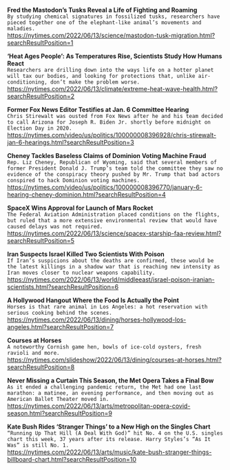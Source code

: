 **Fred the Mastodon’s Tusks Reveal a Life of Fighting and Roaming**\
`By studying chemical signatures in fossilized tusks, researchers have pieced together one of the elephant-like animal’s movements and maladies.`\
https://nytimes.com/2022/06/13/science/mastodon-tusk-migration.html?searchResultPosition=1

**‘Heat Ages People’: As Temperatures Rise, Scientists Study How Humans React**\
`Researchers are drilling down into the ways life on a hotter planet will tax our bodies, and looking for protections that, unlike air-conditioning, don’t make the problem worse.`\
https://nytimes.com/2022/06/13/climate/extreme-heat-wave-health.html?searchResultPosition=2

**Former Fox News Editor Testifies at Jan. 6 Committee Hearing**\
`Chris Stirewalt was ousted from Fox News after he and his team decided to call Arizona for Joseph R. Biden Jr. shortly before midnight on Election Day in 2020.`\
https://nytimes.com/video/us/politics/100000008396928/chris-stirewalt-jan-6-hearings.html?searchResultPosition=3

**Cheney Tackles Baseless Claims of Dominion Voting Machine Fraud**\
`Rep. Liz Cheney, Republican of Wyoming, said that several members of former President Donald J. Trump’s team told the committee they saw no evidence of the conspiracy theory pushed by Mr. Trump that bad actors conspired to hack Dominion voting machines.`\
https://nytimes.com/video/us/politics/100000008396770/january-6-hearing-cheney-dominion.html?searchResultPosition=4

**SpaceX Wins Approval for Launch of Mars Rocket**\
`The Federal Aviation Administration placed conditions on the flights, but ruled that a more extensive environmental review that would have caused delays was not required.`\
https://nytimes.com/2022/06/13/science/spacex-starship-faa-review.html?searchResultPosition=5

**Iran Suspects Israel Killed Two Scientists With Poison**\
`If Iran’s suspicions about the deaths are confirmed, these would be the latest killings in a shadow war that is reaching new intensity as Iran moves closer to nuclear weapons capability.`\
https://nytimes.com/2022/06/13/world/middleeast/israel-poison-iranian-scientists.html?searchResultPosition=6

**A Hollywood Hangout Where the Food Is Actually the Point**\
`Horses is that rare animal in Los Angeles: a hot reservation with serious cooking behind the scenes.`\
https://nytimes.com/2022/06/13/dining/horses-hollywood-los-angeles.html?searchResultPosition=7

**Courses at Horses**\
`A noteworthy Cornish game hen, bowls of ice-cold oysters, fresh ravioli and more.`\
https://nytimes.com/slideshow/2022/06/13/dining/courses-at-horses.html?searchResultPosition=8

**Never Missing a Curtain This Season, the Met Opera Takes a Final Bow**\
`As it ended a challenging pandemic return, the Met had one last marathon: a matinee, an evening performance, and then moving out as American Ballet Theater moved in.`\
https://nytimes.com/2022/06/13/arts/metropolitan-opera-covid-season.html?searchResultPosition=9

**Kate Bush Rides ‘Stranger Things’ to a New High on the Singles Chart**\
`“Running Up That Hill (A Deal With God)” hit No. 4 on the U.S. singles chart this week, 37 years after its release. Harry Styles’s “As It Was” is still No. 1.`\
https://nytimes.com/2022/06/13/arts/music/kate-bush-stranger-things-billboard-chart.html?searchResultPosition=10


